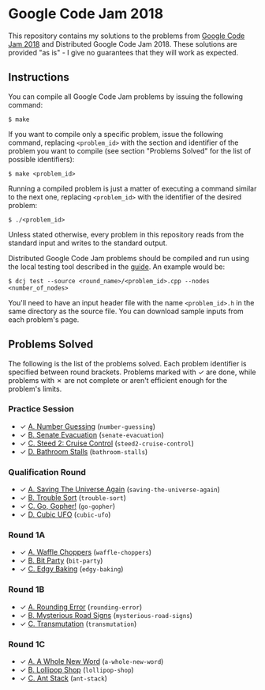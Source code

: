# Google Code Jam 2018

This repository contains my solutions to the problems from [Google Code Jam 2018][1] and Distributed Google Code Jam 2018. These solutions are provided "as is" - I give no guarantees that they will work as expected.

## Instructions

You can compile all Google Code Jam problems by issuing the following command:

    $ make

If you want to compile only a specific problem, issue the following command, replacing `<problem_id>` with the section and identifier of the problem you want to compile (see section "Problems Solved" for the list of possible identifiers):

    $ make <problem_id>

Running a compiled problem is just a matter of executing a command similar to the next one, replacing `<problem_id>` with the identifier of the desired problem:

    $ ./<problem_id>

Unless stated otherwise, every problem in this repository reads from the standard input and writes to the standard output.

Distributed Google Code Jam problems should be compiled and run using the local testing tool described in the [guide][2]. An example would be:

    $ dcj test --source <round_name>/<problem_id>.cpp --nodes <number_of_nodes>

You'll need to have an input header file with the name `<problem_id>.h` in the same directory as the source file. You can download sample inputs from each problem's page.

## Problems Solved

The following is the list of the problems solved. Each problem identifier is specified between round brackets. Problems marked with ✓ are done, while problems with ✗ are not complete or aren't efficient enough for the problem's limits.

### Practice Session

* ✓ [A. Number Guessing][prac1] (`number-guessing`)
* ✓ [B. Senate Evacuation][prac2] (`senate-evacuation`)
* ✓ [C. Steed 2: Cruise Control][prac3] (`steed2-cruise-control`)
* ✓ [D. Bathroom Stalls][prac4] (`bathroom-stalls`)

### Qualification Round

* ✓ [A. Saving The Universe Again][qual1] (`saving-the-universe-again`)
* ✓ [B. Trouble Sort][qual2] (`trouble-sort`)
* ✓ [C. Go, Gopher!][qual3] (`go-gopher`)
* ✓ [D. Cubic UFO][qual4] (`cubic-ufo`)

### Round 1A

* ✓ [A. Waffle Choppers][round1a1] (`waffle-choppers`)
* ✓ [B. Bit Party][round1a2] (`bit-party`)
* ✓ [C. Edgy Baking][round1a3] (`edgy-baking`)

### Round 1B

* ✓ [A. Rounding Error][round1b1] (`rounding-error`)
* ✓ [B. Mysterious Road Signs][round1b2] (`mysterious-road-signs`)
* ✓ [C. Transmutation][round1b3] (`transmutation`)

### Round 1C

* ✓ [A. A Whole New Word][round1c1] (`a-whole-new-word`)
* ✓ [B. Lollipop Shop][round1c2] (`lollipop-shop`)
* ✓ [C. Ant Stack][round1c3] (`ant-stack`)

[1]: https://code.google.com/codejam
[2]: https://code.google.com/codejam/resources/quickstart-guide#dcj
[prac1]: https://codejam.withgoogle.com/2018/challenges/0000000000000130/dashboard
[prac2]: https://codejam.withgoogle.com/2018/challenges/0000000000000130/dashboard/00000000000004c0
[prac3]: https://codejam.withgoogle.com/2018/challenges/0000000000000130/dashboard/0000000000000524
[prac4]: https://codejam.withgoogle.com/2018/challenges/0000000000000130/dashboard/0000000000000652
[qual1]: https://codejam.withgoogle.com/2018/challenges/00000000000000cb/dashboard
[qual2]: https://codejam.withgoogle.com/2018/challenges/00000000000000cb/dashboard/00000000000079cb
[qual3]: https://codejam.withgoogle.com/2018/challenges/00000000000000cb/dashboard/0000000000007a30
[qual4]: https://codejam.withgoogle.com/2018/challenges/00000000000000cb/dashboard/00000000000079cc
[round1a1]: https://codejam.withgoogle.com/2018/challenges/0000000000007883/dashboard
[round1a2]: https://codejam.withgoogle.com/2018/challenges/0000000000007883/dashboard/000000000002fff6
[round1a3]: https://codejam.withgoogle.com/2018/challenges/0000000000007883/dashboard/000000000002fff7
[round1b1]: https://codejam.withgoogle.com/2018/challenges/0000000000007764/dashboard
[round1b2]: https://codejam.withgoogle.com/2018/challenges/0000000000007764/dashboard/000000000003675b
[round1b3]: https://codejam.withgoogle.com/2018/challenges/0000000000007764/dashboard/000000000003675c
[round1c1]: https://codejam.withgoogle.com/2018/challenges/0000000000007765/dashboard
[round1c2]: https://codejam.withgoogle.com/2018/challenges/0000000000007765/dashboard/000000000003e068
[round1c3]: https://codejam.withgoogle.com/2018/challenges/0000000000007765/dashboard/000000000003e0a8
